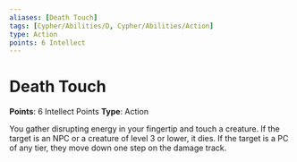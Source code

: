 ```yaml
---
aliases: [Death Touch]
tags: [Cypher/Abilities/D, Cypher/Abilities/Action]
type: Action
points: 6 Intellect
---
```


# Death Touch

**Points**: 6 Intellect Points
**Type**: Action

You gather disrupting energy in your fingertip and touch a creature. If the target is an NPC or a creature of level 3 or lower, it dies. If the target is a PC of any tier, they move down one step on the damage track.
